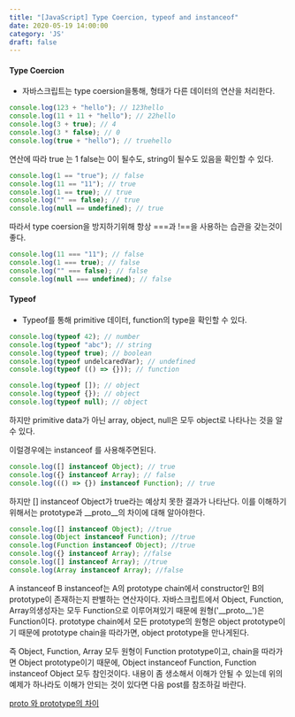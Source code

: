 ```yaml
---
title: "[JavaScript] Type Coercion, typeof and instanceof"
date: 2020-05-19 14:00:00
category: 'JS'
draft: false
---
```


#### Type Coercion

- 자바스크립트는 type coersion을통해, 형태가 다른 데이터의 연산을 처리한다.

```javascript
console.log(123 + "hello"); // 123hello
console.log(11 + 11 + "hello"); // 22hello
console.log(3 + true); // 4
console.log(3 * false); // 0
console.log(true + "hello"); // truehello
```

연산에 따라 true 는 1 false는 0이 될수도, string이 될수도 있음을 확인할 수 있다.

```javascript
console.log(1 == "true"); // false
console.log(11 == "11"); // true
console.log(1 == true); // true
console.log("" == false); // true
console.log(null == undefined); // true
```

따라서 type coersion을 방지하기위해 항상 ===과 !==을 사용하는 습관을 갖는것이 좋다.

```javascript
console.log(11 === "11"); // false
console.log(1 === true); // false
console.log("" === false); // false
console.log(null === undefined); // false
```

#### Typeof

- Typeof를 통해 primitive 데이터, function의 type을 확인할 수 있다.

```javascript
console.log(typeof 42); // number
console.log(typeof "abc"); // string
console.log(typeof true); // boolean
console.log(typeof undelcaredVar); // undefined
console.log(typeof (() => {})); // function
```

```javascript
console.log(typeof []); // object
console.log(typeof {}); // object
console.log(typeof null); // object
```

하지만 primitive data가 아닌 array, object, null은
모두 object로 나타나는 것을 알 수 있다.

이럴경우에는 instanceof 를 사용해주면된다.

```javascript
console.log([] instanceof Object); // true
console.log({} instanceof Array); // false
console.log((() => {}) instanceof Function); // true
```

하지만 [] instanceof Object가 true라는 예상치 못한 결과가 나타난다. 이를 이해하기 위해서는 prototype과 \_\_proto\_\_의 차이에 대해 알아야한다.

```javascript
console.log([] instanceof Object); //true
console.log(Object instanceof Function); //true
console.log(Function instanceof Object); //true
console.log({} instanceof Array); //false
console.log([] instanceof Array); //true
console.log(Array instanceof Array); //false
```

A instanceof B
instanceof는 A의 prototype chain에서 constructor인 B의 prototype이
존재하는지 판별하는 연산자이다. 자바스크립트에서 Object, Function, Array의생성자는 모두 Function으로 이루어져있기 때문에 원형('\_\_proto\_\_\')은 Function이다. prototype chain에서 모든 prototype의 원형은 object prototype이기 때문에 prototype chain을 따라가면, object prototype을 만나게된다.

즉 Object, Function, Array 모두 원형이 Function prototype이고, chain을 따라가면 Object prototype이기 때문에, Object instanceof Function, Function instanceof Object 모두 참인것이다.
내용이 좀 생소해서 이해가 안될 수 있는데 위의 예제가 하나라도 이해가 안되는 것이 있다면 다음 post를 참조하길 바란다.

[proto 와 prototype의 차이](https://seojihwan.github.io/web/proto-vs-prototype/)
